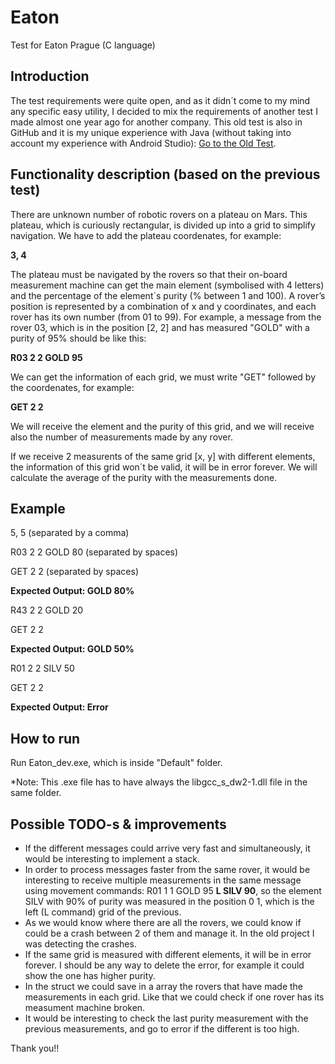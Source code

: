 # Eaton
Test for Eaton Prague (C language)

## Introduction

The test requirements were quite open, and as it didn´t come to my mind any specific easy utility, I decided to mix the requirements of another test I made almost one year ago for another company. This old test is also in GitHub and it is my unique experience with Java (without taking into account my experience with Android Studio):
[Go to the Old Test](https://github.com/zerru/rovers/).


## Functionality description (based on the previous test)

There are unknown number of robotic rovers on a plateau on Mars. This plateau, which is curiously rectangular, is divided up into a grid to simplify navigation. We have to add the plateau coordenates, for example:

**3, 4**

The plateau must be navigated by the rovers so that their on-board measurement machine can get the main element (symbolised with 4 letters) and the percentage of the element´s purity (% between 1 and 100). A rover’s position is represented by a combination of x and y coordinates, and each rover has its own number (from 01 to 99). For example, a message from the rover 03, which is in the position [2, 2] and has measured "GOLD" with a purity of 95% should be like this:

**R03 2 2 GOLD 95**

We can get the information of each grid, we must write "GET" followed by the coordenates, for example:

**GET 2 2**

We will receive the element and the purity of this grid, and we will receive also the number of measurements made by any rover.

If we receive 2 measurents of the same grid [x, y] with different elements, the information of this grid won´t be valid, it will be in error forever. We will calculate the average of the purity with the measurements done.


## Example

5, 5 (separated by a comma)

R03 2 2 GOLD 80 (separated by spaces)

GET 2 2 (separated by spaces)

**Expected Output: GOLD 80%**

R43 2 2 GOLD 20

GET 2 2 

**Expected Output: GOLD 50%**

R01 2 2 SILV 50

GET 2 2

**Expected Output: Error**


## How to run

Run Eaton_dev.exe, which is inside "Default" folder. 

*Note: This .exe file has to have always the libgcc_s_dw2-1.dll file in the same folder.


## Possible TODO-s & improvements

- If the different messages could arrive very fast and simultaneously, it would be interesting to implement a stack.
- In order to process messages faster from the same rover, it would be interesting to receive multiple measurements in the same message using movement commands: R01 1 1 GOLD 95 **L SILV 90**, so the element SILV with 90% of purity was measured in the position 0 1, which is the left (L command) grid of the previous.
- As we would know where there are all the rovers, we could know if could be a crash between 2 of them and manage it. In the old project I was detecting the crashes.
- If the same grid is measured with different elements, it will be in error forever. I should be any way to delete the error, for example it could show the one has higher purity.
- In the struct we could save in a array the rovers that have made the measurements in each grid. Like that we could check if one rover has its measument machine broken.
- It would be interesting to check the last purity measurement with the previous measurements, and go to error if the different is too high.


Thank you!!
